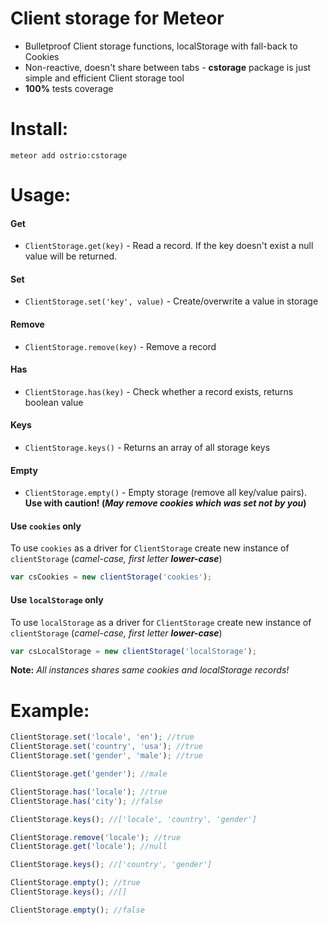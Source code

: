 Client storage for Meteor
========

 - Bulletproof Client storage functions, localStorage with fall-back to Cookies
 - Non-reactive, doesn't share between tabs - __cstorage__ package is just simple and efficient Client storage tool
 - __100%__ tests coverage

Install:
========
```shell
meteor add ostrio:cstorage
```

Usage:
========
#### Get
 - `ClientStorage.get(key)` - Read a record. If the key doesn't exist a null value will be returned.

#### Set
 - `ClientStorage.set('key', value)` - Create/overwrite a value in storage

#### Remove
 - `ClientStorage.remove(key)` - Remove a record

#### Has
 - `ClientStorage.has(key)` - Check whether a record exists, returns boolean value

#### Keys
 - `ClientStorage.keys()` - Returns an array of all storage keys

#### Empty
 - `ClientStorage.empty()` - Empty storage (remove all key/value pairs). __Use with caution! (*May remove cookies which was set not by you*)__

#### Use `cookies` only
To use `cookies` as a driver for `ClientStorage` create new instance of `clientStorage` (*camel-case, first letter __lower-case__*)
```js
var csCookies = new clientStorage('cookies');
```

#### Use `localStorage` only
To use `localStorage` as a driver for `ClientStorage` create new instance of `clientStorage` (*camel-case, first letter __lower-case__*)
```js
var csLocalStorage = new clientStorage('localStorage');
```

__Note:__ *All instances shares same cookies and localStorage records!*



Example:
=========
```javascript
ClientStorage.set('locale', 'en'); //true
ClientStorage.set('country', 'usa'); //true
ClientStorage.set('gender', 'male'); //true

ClientStorage.get('gender'); //male

ClientStorage.has('locale'); //true
ClientStorage.has('city'); //false

ClientStorage.keys(); //['locale', 'country', 'gender']

ClientStorage.remove('locale'); //true
ClientStorage.get('locale'); //null

ClientStorage.keys(); //['country', 'gender']

ClientStorage.empty(); //true
ClientStorage.keys(); //[]

ClientStorage.empty(); //false
```